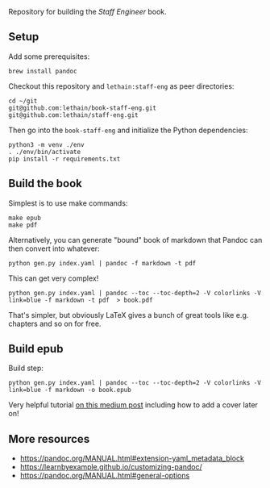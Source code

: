 
Repository for building the _Staff Engineer_ book.

## Setup

Add some prerequisites:

    brew install pandoc

Checkout this repository and `lethain:staff-eng` as peer directories:

    cd ~/git
    git@github.com:lethain/book-staff-eng.git
    git@github.com:lethain/staff-eng.git

Then go into the `book-staff-eng` and initialize the Python dependencies:

    python3 -m venv ./env
    . ./env/bin/activate
    pip install -r requirements.txt


## Build the book

Simplest is to use make commands:

    make epub
    make pdf

Alternatively, you can generate "bound" book of markdown
that Pandoc can then convert into whatever:

    python gen.py index.yaml | pandoc -f markdown -t pdf

This can get very complex!

    python gen.py index.yaml | pandoc --toc --toc-depth=2 -V colorlinks -V link=blue -f markdown -t pdf  > book.pdf


That's simpler, but obviously LaTeX gives a bunch of great tools like
e.g. chapters and so on for free.


## Build epub

Build step:

    python gen.py index.yaml | pandoc --toc --toc-depth=2 -V colorlinks -V link=blue -f markdown -o book.epub

Very helpful tutorial [on this medium post](https://medium.com/programmers-developers/building-books-with-markdown-using-pandoc-f0d19df7b2ca)
including how to add a cover later on!


## More resources

* https://pandoc.org/MANUAL.html#extension-yaml_metadata_block
* https://learnbyexample.github.io/customizing-pandoc/
* https://pandoc.org/MANUAL.html#general-options
